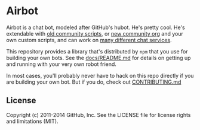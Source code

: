 # Airbot

Airbot is a chat bot, modeled after GitHub's hubot. He's pretty
cool. He's extendable with
[old community scripts](https://github.com/github/hubot-scripts), or 
[new community org](https://github.com/hubot-scripts/) and your own custom
scripts, and can work on [many different chat services](docs/adapters.md).

This repository provides a library that's distributed by `npm` that you
use for building your own bots.  See the [docs/README.md](docs/README.md)
for details on getting up and running with your very own robot friend.

In most cases, you'll probably never have to hack on this repo directly if you
are building your own bot. But if you do, check out [CONTRIBUTING.md](CONTRIBUTING.md)

## License

Copyright (c) 2011-2014 GitHub, Inc. See the LICENSE file for license rights and
limitations (MIT).
